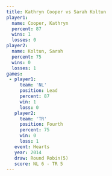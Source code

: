 ```yaml
---
title: Kathryn Cooper vs Sarah Koltun
player1:               
  name: Cooper, Kathryn
  percent: 87          
  wins: 1              
  losses: 0            
player2:               
  name: Koltun, Sarah  
  percent: 75          
  wins: 0              
  losses: 1            
games:
 - player1:        
     team: 'NL'    
     position: Lead
     percent: 87   
     win: 1        
     loss: 0       
   player2:          
     team: 'TR'      
     position: Fourth
     percent: 75     
     win: 0          
     loss: 1         
   event: Hearts       
   year: 2014          
   draw: Round Robin(5)
   score: NL 6 - TR 5  
---
```

